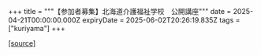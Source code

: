 +++
title = """【参加者募集】北海道介護福祉学校　公開講座"""
date = 2025-04-21T00:00:00.000Z
expiryDate = 2025-06-02T20:26:19.835Z
tags = ["kuriyama"]
+++


[[source]](https://www.town.kuriyama.hokkaido.jp/site/kaigofukushi/27542.html)
